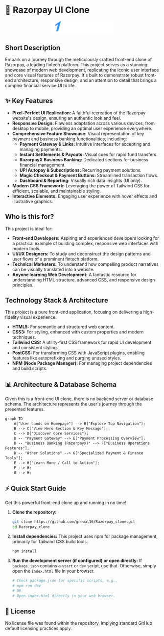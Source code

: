 # 🚀 Razorpay UI Clone

<p align="center"><img src="./images/logo.svg" alt="Razorpay UI Clone Logo" width="200"></p>

## Short Description
Embark on a journey through the meticulously crafted front-end clone of Razorpay, a leading fintech platform. This project serves as a stunning showcase of modern web development, replicating the iconic user interface and core visual features of Razorpay. It's built to demonstrate robust front-end architecture, responsive design, and an attention to detail that brings a complex financial service UI to life.

## ✨ Key Features
*   **Pixel-Perfect UI Replication:** A faithful recreation of the Razorpay website's design, ensuring an authentic look and feel.
*   **Responsive Design:** Flawless adaptation across various devices, from desktop to mobile, providing an optimal user experience everywhere.
*   **Comprehensive Feature Showcase:** Visual representation of key payment and business banking functionalities, including:
    *   **Payment Gateway & Links:** Intuitive interfaces for accepting and managing payments.
    *   **Instant Settlements & Payouts:** Visual cues for rapid fund transfers.
    *   **RazorpayX Business Banking:** Dedicated sections for business financial management.
    *   **UPI Autopay & Subscriptions:** Recurring payment solutions.
    *   **Magic Checkout & Payment Buttons:** Streamlined transaction flows.
    *   **Dashboard & Reporting:** Visually rich data insights (UI only).
*   **Modern CSS Framework:** Leveraging the power of Tailwind CSS for efficient, scalable, and maintainable styling.
*   **Interactive Elements:** Engaging user experience with hover effects and illustrative graphics.

## Who is this for?
This project is ideal for:
*   **Front-end Developers:** Aspiring and experienced developers looking for a practical example of building complex, responsive web interfaces with modern tools.
*   **UI/UX Designers:** To study and deconstruct the design patterns and user flows of a prominent fintech platform.
*   **Technical Marketers:** To understand how compelling product narratives can be visually translated into a website.
*   **Anyone learning Web Development:** A fantastic resource for understanding HTML structure, advanced CSS, and responsive design principles.

## Technology Stack & Architecture
This project is a pure front-end application, focusing on delivering a high-fidelity visual experience.

*   **HTML5:** For semantic and structured web content.
*   **CSS3:** For styling, enhanced with custom properties and modern techniques.
*   **Tailwind CSS:** A utility-first CSS framework for rapid UI development and consistent styling.
*   **PostCSS:** For transforming CSS with JavaScript plugins, enabling features like autoprefixing and purging unused styles.
*   **NPM (Node Package Manager):** For managing project dependencies and build scripts.

## 📊 Architecture & Database Schema
Given this is a front-end UI clone, there is no backend server or database schema. The architecture represents the user's journey through the presented features.

```mermaid
graph TD
    A["User Lands on Homepage"] --> B["Explore Top Navigation"];
    B --> C["View Hero Section & Key Message"];
    C --> D{"Discover Core Services"};
    D -- "Payment Gateway" --> E["Payment Processing Overview"];
    D -- "Business Banking (RazorpayX)" --> F["Business Operations Features"];
    D -- "Other Solutions" --> G["Specialized Payment & Finance Tools"];
    E --> H["Learn More / Call to Action"];
    F --> H;
    G --> H;
```

## ⚡ Quick Start Guide
Get this powerful front-end clone up and running in no time!

1.  **Clone the repository:**
    ```bash
    git clone https://github.com/grewal16/Razorpay_clone.git
    cd Razorpay_clone
    ```
2.  **Install dependencies:**
    This project uses npm for package management, primarily for Tailwind CSS build tools.
    ```bash
    npm install
    ```
3.  **Run the development server (if configured) or open directly:**
    If `package.json` contains a `start` or `dev` script, use that. Otherwise, simply open the `index.html` file in your browser.
    ```bash
    # Check package.json for specific scripts, e.g.,
    # npm run dev
    # OR
    # Open index.html directly in your web browser.
    ```

## 📜 License
No license file was found within the repository, implying standard GitHub default licensing practices apply.